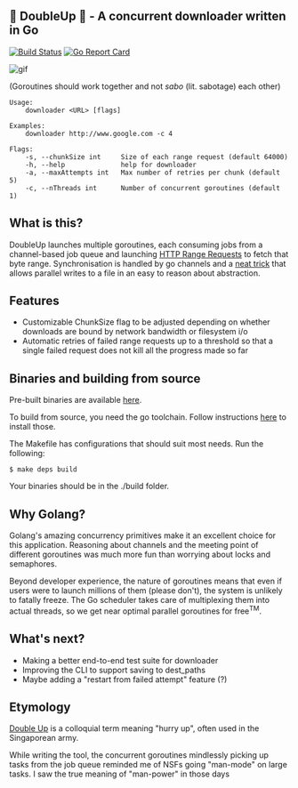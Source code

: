 ## 💪 DoubleUp 💪 - A concurrent downloader written in Go

[![Build Status](https://travis-ci.com/stephng3/DoubleUp.svg?branch=master)](https://travis-ci.com/stephng3/DoubleUp)
[![Go Report Card](https://goreportcard.com/badge/github.com/stephng3/DoubleUp)](https://goreportcard.com/report/github.com/stephng3/DoubleUp)

![gif](fun.gif)

(Goroutines should work together and not *sabo* (lit. sabotage) each other)
```
Usage:
    downloader <URL> [flags]

Examples:
    downloader http://www.google.com -c 4

Flags:
    -s, --chunkSize int     Size of each range request (default 64000)
    -h, --help              help for downloader
    -a, --maxAttempts int   Max number of retries per chunk (default 5)
    -c, --nThreads int      Number of concurrent goroutines (default 1)
```

## What is this?

DoubleUp launches multiple goroutines, each consuming jobs from a channel-based job queue and launching 
[HTTP Range Requests](https://developer.mozilla.org/en-US/docs/Web/HTTP/Range_requests) to fetch that byte range. 
Synchronisation is handled by go channels and a [neat trick](https://www.reddit.com/r/golang/comments/9ttjb9/how_to_download_single_file_concurrently/e8znoyu?utm_source=share&utm_medium=web2x)
that allows parallel writes to a file in an easy to reason about abstraction.

## Features

- Customizable ChunkSize flag to be adjusted depending on whether downloads are
bound by network bandwidth or filesystem i/o
- Automatic retries of failed range requests up to a threshold so that a single failed request
does not kill all the progress made so far

## Binaries and building from source

Pre-built binaries are available [here](https://github.com/stephng3/DoubleUp/releases). 

To build from source, you need the go toolchain. Follow instructions [here](https://golang.org/doc/install) to install those.

The Makefile has configurations that should suit most needs. Run the following:
```
$ make deps build
```
Your binaries should be in the ./build folder.

## Why Golang?

Golang's amazing concurrency primitives make it an excellent choice for this application. 
Reasoning about channels and the meeting point of different goroutines was much more fun than
worrying about locks and semaphores.

Beyond developer experience, the nature of goroutines means that even if users were to launch millions of them
(please don't), the system is unlikely to fatally freeze.
The Go scheduler takes care of multiplexing them into actual threads, so we get near optimal parallel goroutines for free<sup>TM</sup>.

## What's next? 

- Making a better end-to-end test suite for downloader
- Improving the CLI to support saving to dest_paths
- Maybe adding a "restart from failed attempt" feature (?)

## Etymology

[Double Up](https://www.reddit.com/r/singapore/comments/acp8bz/steamedchickenrice_guide_on_bmt/)
is a colloquial term meaning "hurry up", often used in the Singaporean army. 

While writing the tool, the concurrent goroutines mindlessly picking up tasks from 
the job queue reminded me of NSFs going "man-mode" on large tasks. 
I saw the true meaning of "man-power" in those days
